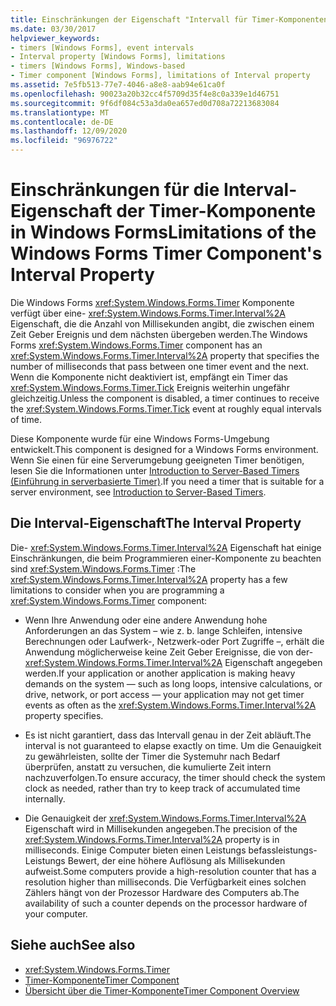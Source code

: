 ```yaml
---
title: Einschränkungen der Eigenschaft "Intervall für Timer-Komponenten"
ms.date: 03/30/2017
helpviewer_keywords:
- timers [Windows Forms], event intervals
- Interval property [Windows Forms], limitations
- timers [Windows Forms], Windows-based
- Timer component [Windows Forms], limitations of Interval property
ms.assetid: 7e5fb513-77e7-4046-a8e8-aab94e61ca0f
ms.openlocfilehash: 90023a20b32cc4f5709d35f4e8c0a339e1d46751
ms.sourcegitcommit: 9f6df084c53a3da0ea657ed0d708a72213683084
ms.translationtype: MT
ms.contentlocale: de-DE
ms.lasthandoff: 12/09/2020
ms.locfileid: "96976722"
---
```

# <a name="limitations-of-the-windows-forms-timer-components-interval-property"></a><span data-ttu-id="2893a-102">Einschränkungen für die Interval-Eigenschaft der Timer-Komponente in Windows Forms</span><span class="sxs-lookup"><span data-stu-id="2893a-102">Limitations of the Windows Forms Timer Component's Interval Property</span></span>

<span data-ttu-id="2893a-103">Die Windows Forms <xref:System.Windows.Forms.Timer> Komponente verfügt über eine- <xref:System.Windows.Forms.Timer.Interval%2A> Eigenschaft, die die Anzahl von Millisekunden angibt, die zwischen einem Zeit Geber Ereignis und dem nächsten übergeben werden.</span><span class="sxs-lookup"><span data-stu-id="2893a-103">The Windows Forms <xref:System.Windows.Forms.Timer> component has an <xref:System.Windows.Forms.Timer.Interval%2A> property that specifies the number of milliseconds that pass between one timer event and the next.</span></span> <span data-ttu-id="2893a-104">Wenn die Komponente nicht deaktiviert ist, empfängt ein Timer das <xref:System.Windows.Forms.Timer.Tick> Ereignis weiterhin ungefähr gleichzeitig.</span><span class="sxs-lookup"><span data-stu-id="2893a-104">Unless the component is disabled, a timer continues to receive the <xref:System.Windows.Forms.Timer.Tick> event at roughly equal intervals of time.</span></span>  
  
 <span data-ttu-id="2893a-105">Diese Komponente wurde für eine Windows Forms-Umgebung entwickelt.</span><span class="sxs-lookup"><span data-stu-id="2893a-105">This component is designed for a Windows Forms environment.</span></span> <span data-ttu-id="2893a-106">Wenn Sie einen für eine Serverumgebung geeigneten Timer benötigen, lesen Sie die Informationen unter [Introduction to Server-Based Timers (Einführung in serverbasierte Timer)](/previous-versions/visualstudio/visual-studio-2008/tb9yt5e6(v=vs.90)).</span><span class="sxs-lookup"><span data-stu-id="2893a-106">If you need a timer that is suitable for a server environment, see [Introduction to Server-Based Timers](/previous-versions/visualstudio/visual-studio-2008/tb9yt5e6(v=vs.90)).</span></span>  
  
## <a name="the-interval-property"></a><span data-ttu-id="2893a-107">Die Interval-Eigenschaft</span><span class="sxs-lookup"><span data-stu-id="2893a-107">The Interval Property</span></span>  

 <span data-ttu-id="2893a-108">Die- <xref:System.Windows.Forms.Timer.Interval%2A> Eigenschaft hat einige Einschränkungen, die beim Programmieren einer-Komponente zu beachten sind <xref:System.Windows.Forms.Timer> :</span><span class="sxs-lookup"><span data-stu-id="2893a-108">The <xref:System.Windows.Forms.Timer.Interval%2A> property has a few limitations to consider when you are programming a <xref:System.Windows.Forms.Timer> component:</span></span>  
  
- <span data-ttu-id="2893a-109">Wenn Ihre Anwendung oder eine andere Anwendung hohe Anforderungen an das System – wie z. b. lange Schleifen, intensive Berechnungen oder Laufwerk-, Netzwerk-oder Port Zugriffe –, erhält die Anwendung möglicherweise keine Zeit Geber Ereignisse, die von der- <xref:System.Windows.Forms.Timer.Interval%2A> Eigenschaft angegeben werden.</span><span class="sxs-lookup"><span data-stu-id="2893a-109">If your application or another application is making heavy demands on the system — such as long loops, intensive calculations, or drive, network, or port access — your application may not get timer events as often as the <xref:System.Windows.Forms.Timer.Interval%2A> property specifies.</span></span>  
  
- <span data-ttu-id="2893a-110">Es ist nicht garantiert, dass das Intervall genau in der Zeit abläuft.</span><span class="sxs-lookup"><span data-stu-id="2893a-110">The interval is not guaranteed to elapse exactly on time.</span></span> <span data-ttu-id="2893a-111">Um die Genauigkeit zu gewährleisten, sollte der Timer die Systemuhr nach Bedarf überprüfen, anstatt zu versuchen, die kumulierte Zeit intern nachzuverfolgen.</span><span class="sxs-lookup"><span data-stu-id="2893a-111">To ensure accuracy, the timer should check the system clock as needed, rather than try to keep track of accumulated time internally.</span></span>  
  
- <span data-ttu-id="2893a-112">Die Genauigkeit der <xref:System.Windows.Forms.Timer.Interval%2A> Eigenschaft wird in Millisekunden angegeben.</span><span class="sxs-lookup"><span data-stu-id="2893a-112">The precision of the <xref:System.Windows.Forms.Timer.Interval%2A> property is in milliseconds.</span></span> <span data-ttu-id="2893a-113">Einige Computer bieten einen Leistungs befassleistungs-Leistungs Bewert, der eine höhere Auflösung als Millisekunden aufweist.</span><span class="sxs-lookup"><span data-stu-id="2893a-113">Some computers provide a high-resolution counter that has a resolution higher than milliseconds.</span></span> <span data-ttu-id="2893a-114">Die Verfügbarkeit eines solchen Zählers hängt von der Prozessor Hardware des Computers ab.</span><span class="sxs-lookup"><span data-stu-id="2893a-114">The availability of such a counter depends on the processor hardware of your computer.</span></span>
  
## <a name="see-also"></a><span data-ttu-id="2893a-115">Siehe auch</span><span class="sxs-lookup"><span data-stu-id="2893a-115">See also</span></span>

- <xref:System.Windows.Forms.Timer>
- [<span data-ttu-id="2893a-116">Timer-Komponente</span><span class="sxs-lookup"><span data-stu-id="2893a-116">Timer Component</span></span>](timer-component-windows-forms.md)
- [<span data-ttu-id="2893a-117">Übersicht über die Timer-Komponente</span><span class="sxs-lookup"><span data-stu-id="2893a-117">Timer Component Overview</span></span>](timer-component-overview-windows-forms.md)
